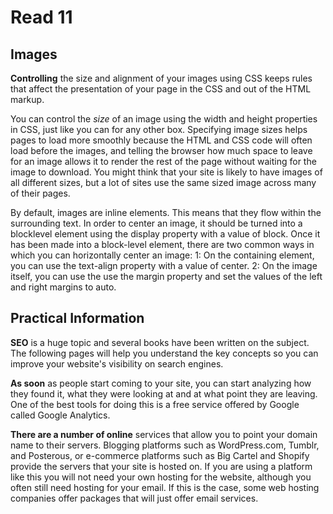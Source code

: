 # Read 11

## Images

**Controlling** the size and alignment of
your images using CSS keeps rules that
affect the presentation of your page in
the CSS and out of the HTML markup.

You can control the *size* of an
image using the width and
height properties in CSS, just
like you can for any other box.
Specifying image sizes helps
pages to load more smoothly
because the HTML and CSS
code will often load before the
images, and telling the browser
how much space to leave for an
image allows it to render the rest
of the page without waiting for
the image to download.
You might think that your site
is likely to have images of all
different sizes, but a lot of sites
use the same sized image across
many of their pages. 

By default, images are inline
elements. This means that they
flow within the surrounding text.
In order to center an image, it
should be turned into a blocklevel element using the display
property with a value of block.
Once it has been made into a
block-level element, there are
two common ways in which you
can horizontally center an image:
1: On the containing element,
you can use the text-align
property with a value of center.
2: On the image itself, you can
use the use the margin property
and set the values of the left and
right margins to auto.

## Practical Information

**SEO** is a huge topic and several books have been written on the subject.
The following pages will help you understand the key concepts so you can
improve your website's visibility on search engines.

**As soon** as people start coming to your site, you can start analyzing
how they found it, what they were looking at and at what point they are
leaving. One of the best tools for doing this is a free service offered by
Google called Google Analytics.

**There are a number of online**
services that allow you to point
your domain name to their
servers. Blogging platforms such
as WordPress.com, Tumblr,
and Posterous, or e-commerce
platforms such as Big Cartel and
Shopify provide the servers that
your site is hosted on. If you are
using a platform like this you
will not need your own hosting
for the website, although you
often still need hosting for your
email. If this is the case, some
web hosting companies offer
packages that will just offer
email services.